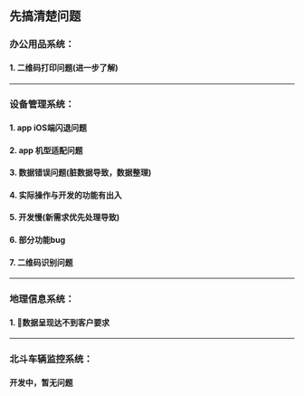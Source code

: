 
## 先搞清楚问题
### 办公用品系统：
#### 1. 二维码打印问题(进一步了解)

---

### 设备管理系统：
#### 1. app iOS端闪退问题
#### 2. app 机型适配问题
#### 3. 数据错误问题(脏数据导致，数据整理)
#### 4. 实际操作与开发的功能有出入
#### 5. 开发慢(新需求优先处理导致)
#### 6. 部分功能bug
#### 7. 二维码识别问题

---

### 地理信息系统：
#### 1. 数据呈现达不到客户要求

---

### 北斗车辆监控系统：
#### 开发中，暂无问题
